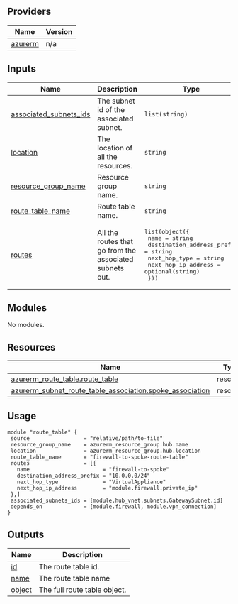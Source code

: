 ## Providers

| Name | Version |
|------|---------|
| <a name="provider_azurerm"></a> [azurerm](#provider\_azurerm) | n/a |
## Inputs

| Name | Description | Type | Default | Required |
|------|-------------|------|---------|:--------:|
| <a name="input_associated_subnets_ids"></a> [associated\_subnets\_ids](#input\_associated\_subnets\_ids) | The subnet id of the associated subnet. | `list(string)` | n/a | yes |
| <a name="input_location"></a> [location](#input\_location) | The location of all the resources. | `string` | n/a | yes |
| <a name="input_resource_group_name"></a> [resource\_group\_name](#input\_resource\_group\_name) | Resource group name. | `string` | n/a | yes |
| <a name="input_route_table_name"></a> [route\_table\_name](#input\_route\_table\_name) | Route table name. | `string` | n/a | yes |
| <a name="input_routes"></a> [routes](#input\_routes) | All the routes that go from the associated subnets out. | <pre>list(object({<br>    name                       = string<br>    destination_address_prefix = string<br>    next_hop_type              = string<br>    next_hop_ip_address        = optional(string)<br>  }))</pre> | n/a | yes |
## Modules

No modules.
## Resources

| Name | Type |
|------|------|
| [azurerm_route_table.route_table](https://registry.terraform.io/providers/hashicorp/azurerm/latest/docs/resources/route_table) | resource |
| [azurerm_subnet_route_table_association.spoke_association](https://registry.terraform.io/providers/hashicorp/azurerm/latest/docs/resources/subnet_route_table_association) | resource |
## Usage
 ```hcl
module "route_table" {
  source                 = "relative/path/to-file"
  resource_group_name    = azurerm_resource_group.hub.name
  location               = azurerm_resource_group.hub.location
  route_table_name       = "firewall-to-spoke-route-table"
  routes                 = [{
    name                       = "firewall-to-spoke"
    destination_address_prefix = "10.0.0.0/24"
    next_hop_type              = "VirtualAppliance"
    next_hop_ip_address        = "module.firewall.private_ip"
  },]
  associated_subnets_ids = [module.hub_vnet.subnets.GatewaySubnet.id]
  depends_on             = [module.firewall, module.vpn_connection]
}
 ```
## Outputs

| Name | Description |
|------|-------------|
| <a name="output_id"></a> [id](#output\_id) | The route table id. |
| <a name="output_name"></a> [name](#output\_name) | The route table name |
| <a name="output_object"></a> [object](#output\_object) | The full route table object. |
